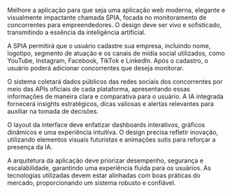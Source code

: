 Melhore a aplicação para que seja uma aplicação web moderna, elegante e visualmente impactante chamada SPIA, focada no monitoramento de concorrentes para empreendedores. O design deve ser vivo e sofisticado, transmitindo a essência da inteligência artificial.

A SPIA permitirá que o usuário cadastre sua empresa, incluindo nome, logotipo, segmento de atuação e os canais de mídia social utilizados, como YouTube, Instagram, Facebook, TikTok e LinkedIn. Após o cadastro, o usuário poderá adicionar concorrentes que deseja monitorar.

O sistema coletará dados públicos das redes sociais dos concorrentes por meio das APIs oficiais de cada plataforma, apresentando essas informações de maneira clara e comparativa para o usuário. A IA integrada fornecerá insights estratégicos, dicas valiosas e alertas relevantes para auxiliar na tomada de decisões.

O layout da interface deve enfatizar dashboards interativos, gráficos dinâmicos e uma experiência intuitiva. O design precisa refletir inovação, utilizando elementos visuais futuristas e animações sutis para reforçar a presença da IA.

A arquitetura da aplicação deve priorizar desempenho, segurança e escalabilidade, garantindo uma experiência fluida para os usuários. As tecnologias utilizadas devem estar alinhadas com boas práticas do mercado, proporcionando um sistema robusto e confiável.

